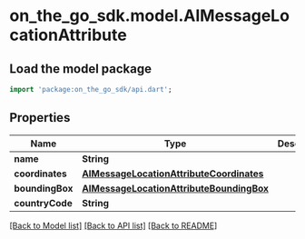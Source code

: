 # on_the_go_sdk.model.AIMessageLocationAttribute

## Load the model package
```dart
import 'package:on_the_go_sdk/api.dart';
```

## Properties
Name | Type | Description | Notes
------------ | ------------- | ------------- | -------------
**name** | **String** |  | [optional] 
**coordinates** | [**AIMessageLocationAttributeCoordinates**](AIMessageLocationAttributeCoordinates.md) |  | [optional] 
**boundingBox** | [**AIMessageLocationAttributeBoundingBox**](AIMessageLocationAttributeBoundingBox.md) |  | [optional] 
**countryCode** | **String** |  | [optional] 

[[Back to Model list]](../README.md#documentation-for-models) [[Back to API list]](../README.md#documentation-for-api-endpoints) [[Back to README]](../README.md)


